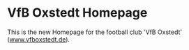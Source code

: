 # VfB Oxstedt Homepage

This is the new Homepage for the football club 'VfB Oxstedt' (www.vfboxstedt.de).